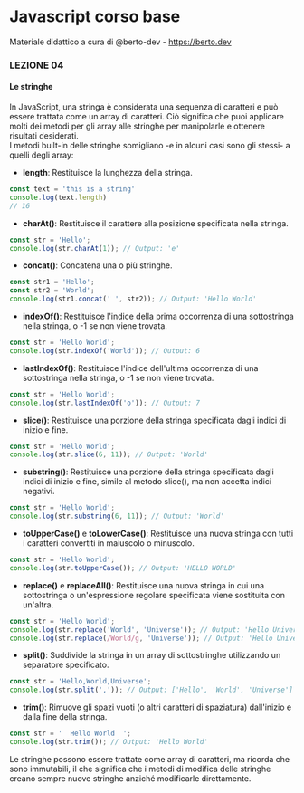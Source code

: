 # Javascript corso base
Materiale didattico a cura di @berto-dev - https://berto.dev


### LEZIONE 04

#### Le stringhe

In JavaScript, una stringa è considerata una sequenza di caratteri e può essere trattata come un array di caratteri. Ciò significa che puoi applicare molti dei metodi per gli array alle stringhe per manipolarle e ottenere risultati desiderati.<br>
I metodi built-in delle stringhe somigliano -e in alcuni casi sono gli stessi- a quelli degli array:

- **length**: Restituisce la lunghezza della stringa.
```js
const text = 'this is a string'
console.log(text.length)
// 16
```

- **charAt()**: Restituisce il carattere alla posizione specificata nella stringa.
```js
const str = 'Hello';
console.log(str.charAt(1)); // Output: 'e'
```

- **concat()**: Concatena una o più stringhe.
```js
const str1 = 'Hello';
const str2 = 'World';
console.log(str1.concat(' ', str2)); // Output: 'Hello World'
```

- **indexOf()**: Restituisce l'indice della prima occorrenza di una sottostringa nella stringa, o -1 se non viene trovata.
```js
const str = 'Hello World';
console.log(str.indexOf('World')); // Output: 6
```

- **lastIndexOf()**: Restituisce l'indice dell'ultima occorrenza di una sottostringa nella stringa, o -1 se non viene trovata.
```js
const str = 'Hello World';
console.log(str.lastIndexOf('o')); // Output: 7
```

- **slice()**: Restituisce una porzione della stringa specificata dagli indici di inizio e fine.
```js
const str = 'Hello World';
console.log(str.slice(6, 11)); // Output: 'World'
```

- **substring()**: Restituisce una porzione della stringa specificata dagli indici di inizio e fine, simile al metodo slice(), ma non accetta indici negativi.
```js
const str = 'Hello World';
console.log(str.substring(6, 11)); // Output: 'World'
```

- **toUpperCase()** e **toLowerCase()**: Restituisce una nuova stringa con tutti i caratteri convertiti in maiuscolo o minuscolo.
```js
const str = 'Hello World';
console.log(str.toUpperCase()); // Output: 'HELLO WORLD'
```

- **replace()** e **replaceAll()**: Restituisce una nuova stringa in cui una sottostringa o un'espressione regolare specificata viene sostituita con un'altra.
```js
const str = 'Hello World';
console.log(str.replace('World', 'Universe')); // Output: 'Hello Universe'
console.log(str.replace(/World/g, 'Universe')); // Output: 'Hello Universe' (meglio di replaceAll)

```

- **split()**: Suddivide la stringa in un array di sottostringhe utilizzando un separatore specificato.
```js
const str = 'Hello,World,Universe';
console.log(str.split(',')); // Output: ['Hello', 'World', 'Universe']
```

- **trim()**: Rimuove gli spazi vuoti (o altri caratteri di spaziatura) dall'inizio e dalla fine della stringa.
```js
const str = '  Hello World  ';
console.log(str.trim()); // Output: 'Hello World'
```

Le stringhe possono essere trattate come array di caratteri, ma ricorda che sono immutabili, il che significa che i metodi di modifica delle stringhe creano sempre nuove stringhe anziché modificarle direttamente.
